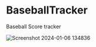 # BaseballTracker
Baseball Score tracker


![Screenshot 2024-01-06 134836](https://github.com/martinbui-bit/BaseballTracker/assets/58530112/c04c466d-ae59-4b33-91bd-b7947625f9b3)
